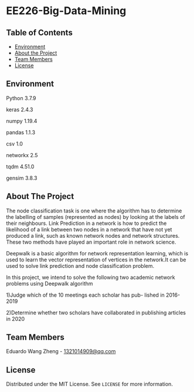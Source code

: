 # EE226-Big-Data-Mining
<!-- TABLE OF CONTENTS -->
## Table of Contents

* [Environment](#Environment)
* [About the Project](#About-the-project)
* [Team Members](#Team-Members)
* [License](#License)

<!-- ENVIRONMENT -->
## Environment
Python 3.7.9

keras 2.4.3

numpy 1.19.4

pandas 1.1.3

csv 1.0

networkx 2.5

tqdm 4.51.0

gensim 3.8.3



<!-- ABOUT THE PROJECT -->
## About The Project
The node classification task is one where the algorithm has to determine the labelling of samples (represented as nodes) by looking at the labels of their neighbours. Link Prediction in a network is how to predict the likelihood of a link between two nodes in a network that have not yet produced a link, such as known network nodes and network structures. These two methods have played an important role in network science.

Deepwalk is a basic algorithm for network representation learning, which is used to learn the vector representation of vertices in the network.It can be used to solve link prediction and node classification problem.

In this project, we intend to solve the following two academic network problems using Deepwalk algorithm

1)Judge which of the 10 meetings each scholar has pub- lished in 2016-2019

2)Determine whether two scholars have collaborated in publishing articles in 2020



<!-- TEAM MEMBERS -->
## Team Members
Eduardo Wang Zheng - 1321014909@qq.com



<!-- LICENSE -->
## License
Distributed under the MIT License. See `LICENSE` for more information.

